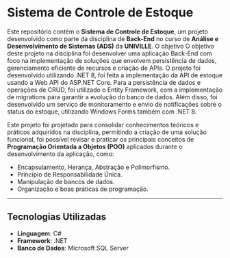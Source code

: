 # **Sistema de Controle de Estoque**

Este repositório contém o **Sistema de Controle de Estoque**, um projeto desenvolvido como parte da disciplina de **Back-End** no curso de **Análise e Desenvolvimento de Sistemas (ADS)** da **UNIVILLE**. O objetivo 
O objetivo deste projeto na disciplina foi desenvolver uma aplicação Back-End com foco na implementação de soluções que envolvem persistência de dados, gerenciamento eficiente de recursos e criação de APIs. O projeto foi desenvolvido utilizando .NET 8, foi feita a implementação da API de estoque usando a Web API do ASP.NET Core. Para a persistência de dados e operações de CRUD, foi utilizado o Entity Framework, com a implementação de migrations para garantir a evolução do banco de dados. Além disso, foi desenvolvido um serviço de monitoramento e envio de notificações sobre o status do estoque, utilizando Windows Forms também com .NET 8.

Este projeto foi projetado para consolidar conhecimentos teóricos e práticos adquiridos na disciplina, permitindo a criação de uma solução funcional, foi possível revisar e praticar os principais conceitos de **Programação Orientada a Objetos (POO)** aplicados durante o desenvolvimento da aplicação, como:
  - Encapsulamento, Herança, Abstração e Polimorfismo.
  - Princípio de Responsabilidade Única.
  - Manipulação de bancos de dados.
  - Organização e boas práticas de programação.
    
---

## **Tecnologias Utilizadas**

- **Linguagem**: C#  
- **Framework**: .NET  
- **Banco de Dados**: Microsoft SQL Server  
